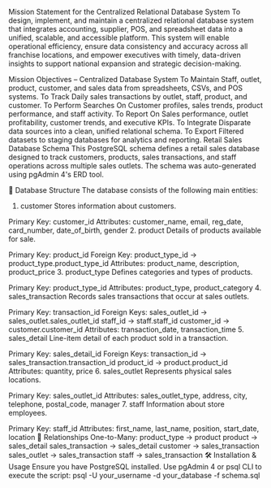 Mission Statement for the Centralized Relational Database System
To design, implement, and maintain a centralized relational database system that integrates accounting, supplier, POS, and spreadsheet data into a unified, scalable, and accessible platform. This system will enable operational efficiency, ensure data consistency and accuracy across all franchise locations, and empower executives with timely, data-driven insights to support national expansion and strategic decision-making.

Mission Objectives – Centralized Database System
To Maintain Staff, outlet, product, customer, and sales data from spreadsheets, CSVs, and POS systems.
To Track Daily sales transactions by outlet, staff, product, and customer.
To Perform Searches On Customer profiles, sales trends, product performance, and staff activity.
To Report On Sales performance, outlet profitability, customer trends, and executive KPIs.
To Integrate Disparate data sources into a clean, unified relational schema.
To Export Filtered datasets to staging databases for analytics and reporting.
Retail Sales Database Schema
This PostgreSQL schema defines a retail sales database designed to track customers, products, sales transactions, and staff operations across multiple sales outlets. The schema was auto-generated using pgAdmin 4's ERD tool.

🧱 Database Structure
The database consists of the following main entities:

1. customer
Stores information about customers.

Primary Key: customer_id
Attributes: customer_name, email, reg_date, card_number, date_of_birth, gender
2. product
Details of products available for sale.

Primary Key: product_id
Foreign Key: product_type_id → product_type.product_type_id
Attributes: product_name, description, product_price
3. product_type
Defines categories and types of products.

Primary Key: product_type_id
Attributes: product_type, product_category
4. sales_transaction
Records sales transactions that occur at sales outlets.

Primary Key: transaction_id
Foreign Keys:
sales_outlet_id → sales_outlet.sales_outlet_id
staff_id → staff.staff_id
customer_id → customer.customer_id
Attributes: transaction_date, transaction_time
5. sales_detail
Line-item detail of each product sold in a transaction.

Primary Key: sales_detail_id
Foreign Keys:
transaction_id → sales_transaction.transaction_id
product_id → product.product_id
Attributes: quantity, price
6. sales_outlet
Represents physical sales locations.

Primary Key: sales_outlet_id
Attributes: sales_outlet_type, address, city, telephone, postal_code, manager
7. staff
Information about store employees.

Primary Key: staff_id
Attributes: first_name, last_name, position, start_date, location
🔗 Relationships
One-to-Many:
product_type → product
product → sales_detail
sales_transaction → sales_detail
customer → sales_transaction
sales_outlet → sales_transaction
staff → sales_transaction
🛠 Installation & Usage
Ensure you have PostgreSQL installed.
Use pgAdmin 4 or psql CLI to execute the script:
psql -U your_username -d your_database -f schema.sql
